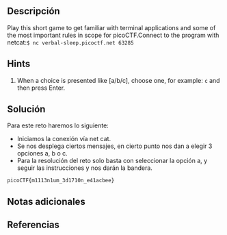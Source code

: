 ## **Descripción**
Play this short game to get familiar with terminal applications and some of the most important rules in scope for picoCTF.Connect to the program with netcat:`$ nc verbal-sleep.picoctf.net 63285`
## Hints
1. When a choice is presented like [a/b/c], choose one, for example: `c` and then press Enter.
## **Solución** 
Para este reto haremos lo siguiente:
- Iniciamos la conexión vía net cat.
- Se nos desplega ciertos mensajes, en cierto punto nos dan a elegir  3 opciones a, b o c.
- Para la resolución del reto solo basta con seleccionar la opción a, y seguir las instrucciones y nos darán la bandera.

```
picoCTF{m1113n1um_3d1710n_e41acbee}
```

## **Notas adicionales**

## **Referencias**
